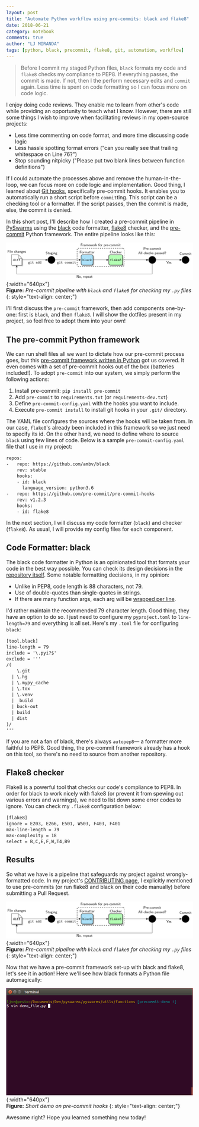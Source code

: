 ```yaml
---
layout: post
title: "Automate Python workflow using pre-commits: black and flake8"
date: 2018-06-21
category: notebook
comments: true
author: "LJ MIRANDA"
tags: [python, black, precommit, flake8, git, automation, workflow]
---
```


> Before I commit my staged Python files, `black` formats my code and `flake8`
> checks my compliance to PEP8. If everything passes, the commit is made. If
> not, then I the perform necessary edits and `commit` again. Less time is
> spent on code formatting so I can focus more on code logic.

I enjoy doing code reviews. They enable me to learn from other's code while
providing an opportunity to teach what I know. However, there are still some
things I wish to improve when facilitating reviews in my open-source
projects:

- Less time commenting on code format, and more time discussing code logic
- Less hassle spotting format errors ("can you really see that trailing
  whitespace on Line 76?")
- Stop sounding nitpicky ("Please put two blank lines between function
  definitions")

If I could automate the processes above and remove the human-in-the-loop, we
can focus more on code logic and implementation. Good thing, I learned about
[Git hooks](https://git-scm.com/book/gr/v2/Customizing-Git-Git-Hooks),
specifically pre-commit hooks. It enables you to automatically run a short script
before `commit`ting. This script can be a checking tool or a formatter. If the
script passes, then the commit is made, else, the commit is denied.

In this short post, I'll describe how I created a pre-commit pipeline in
[PySwarms](https://github.com/ljvmiranda921/pyswarms) using the
[black](https://github.com/ambv/black) code formatter,
[flake8](https://pypi.org/project/flake8/) checker, and the
[pre-commit](https://github.com/pre-commit/pre-commit) Python framework. The
entire pipeline looks like this:

![Diagram](/assets/png/tuts/precommit_pipeline.png){:width="640px"}  
__Figure:__ _Pre-commit pipeline with `black` and `flake8` for checking my `.py` files_
{: style="text-align: center;"}

I'll first discuss the `pre-commit` framework, then add components one-by-one:
first is `black`, and then `flake8`. I will show the dotfiles present
in my project, so feel free to adopt them into your own!

## The pre-commit Python framework

We can run shell files all we want to dictate how our pre-commit process goes,
but this [pre-commit framework written in
Python](https://github.com/pre-commit/pre-commit) got us covered. It even comes
with a set of pre-commit hooks out of the box (batteries included!). To adopt
`pre-commit` into our system, we simply perform the following actions:

1. Install pre-commit: `pip install pre-commit`
2. Add `pre-commit` to `requirements.txt` (or `requirements-dev.txt`)
3. Define `pre-commit-config.yaml` with the hooks you want to include.
4. Execute `pre-commit install` to install git hooks in your `.git/` directory.

The YAML file configures the sources where the hooks will be taken from. In our
case, `flake8`'s already been included in this framework so we just need
to specify its id. On the other hand, we need to define where to source `black`
using few lines of code. Below is a sample `pre-commit-config.yaml` file that I
use in my project:

```
repos:
-   repo: https://github.com/ambv/black
    rev: stable
    hooks:
    - id: black
      language_version: python3.6
-   repo: https://github.com/pre-commit/pre-commit-hooks
    rev: v1.2.3
    hooks:
    - id: flake8
```

In the next section, I will discuss my code formatter (`black`) and checker
(`flake8`). As usual, I will provide my config files for each component.

## Code Formatter: black

The black code formatter in Python is an opinionated tool that formats your
code in the best way possible. You can check its design decisions in the
[repository itself](https://github.com/ambv/black). Some notable formatting
decisions, in my opinion:

- Unlike in PEP8, code length is 88 characters, not 79.
- Use of double-quotes than single-quotes in strings.
- If there are many function args, each arg will be [wrapped per line](https://github.com/ambv/black#how-black-wraps-lines).

I'd rather maintain the recommended 79 character length. Good thing, they have
an option to do so. I just need to configure my `pyproject.toml` to
`line-length=79` and everything is all set. Here's my `.toml` file for
configuring `black`:

```
[tool.black]
line-length = 79
include = '\.pyi?$'
exclude = '''
/(
    \.git
  | \.hg
  | \.mypy_cache
  | \.tox
  | \.venv
  | _build
  | buck-out
  | build
  | dist
)/
'''
```

If you are not a fan of black, there's always `autopep8`&mdash; a formatter
more faithful to PEP8. Good thing, the pre-commit framework already has a hook
on this tool, so there's no need to source from another repository.

## Flake8 checker

Flake8 is a powerful tool that checks our code's compliance to PEP8. In order
for black to work nicely with flake8 (or prevent it from spewing out various
errors and warnings), we need to list down some error codes to ignore. You can
check my `.flake8` configuration below:

```
[flake8]
ignore = E203, E266, E501, W503, F403, F401
max-line-length = 79
max-complexity = 18
select = B,C,E,F,W,T4,B9
```

## Results

So what we have is a pipeline that safeguards my project against
wrongly-formatted code. In my project's [CONTRIBUTING
page](https://pyswarms.readthedocs.io/en/development/contributing.html#get-started),
I explicitly mentioned to use pre-commits (or run flake8 and black on their code
manually) before submitting a Pull Request.

![Diagram](/assets/png/tuts/precommit_pipeline.png){:width="640px"}  
__Figure:__ _Pre-commit pipeline with `black` and `flake8` for checking my `.py` files_
{: style="text-align: center;"}

Now that we have a pre-commit framework set-up with black and flake8, let's see
it in action! Here we'll see how black formats a Python file automagically: 

![Diagram](/assets/png/tuts/precommit_demo.gif){:width="640px"}  
__Figure:__ _Short demo on pre-commit hooks_
{: style="text-align: center;"}

Awesome right? Hope you learned something new today!
